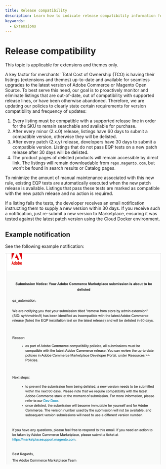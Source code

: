 ```yaml
---
title: Release compatibility
description: Learn how to indicate release compatibility information for your marketplace listing.
keywords:
  - Extensions
---
```


# Release compatibility

<InlineAlert variant="info" slots="text" />

This topic is applicable for extensions and themes only.

A key factor for merchants' Total Cost of Ownership (TCO) is having their listings (extensions and themes) up-to-date and available for seamless upgrades to the latest version of Adobe Commerce or Magento Open Source. To best serve this need, our goal is to proactively monitor and eliminate listings that are out-of-date, out of compatibility with supported release lines, or have been otherwise abandoned. Therefore, we are updating our policies to clearly state certain requirements for version compatibility and frequency of updates:

1. Every listing must be compatible with a supported release line in order for the SKU to remain searchable and available for purchase.
1. After every minor (2.x.0) release, listings have 60 days to submit a compatible version, otherwise they will be delisted.
1. After every patch (2.x.y) release, developers have 30 days to submit a compatible version. Listings that do not pass EQP tests on a new patch release after 30 days will be delisted.
1. The product pages of delisted products will remain accessible by direct link. The listings will remain downloadable from `repo.magento.com`, but won't be found in search results or Catalog pages.

To minimize the amount of manual maintenance associated with this new rule, existing EQP tests are automatically executed when the new patch release is available. Listings that pass these tests are marked as compatible with the new patch release and no action is required.

If a listing fails the tests, the developer receives an email notification instructing them to supply a new version within 30 days. If you receive such a notification, just re-submit a new version to Marketplace, ensuring it was tested against the latest patch version using the Cloud Docker environment.

## Example notification

See the following example notification:

![Example delisting notification from the marketplace](../_images/release-delisted.png)
